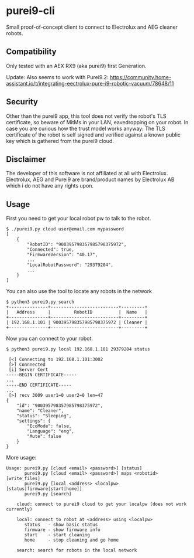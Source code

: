 purei9-cli
==========

Small proof-of-concept client to connect to Electrolux and AEG cleaner robots.

Compatibility
-------------

Only tested with an AEX RX9 (aka purei9) first Generation.

Update: Also seems to work with Purei9.2: https://community.home-assistant.io/t/integrating-eectrolux-pure-i9-robotic-vacuum/78648/11

Security
--------

Other than the purei9 app, this tool does not verify the robot's TLS certificate, so beware of MitMs in your LAN, eavedropping on your robot. In case you are curious how the trust model works anyway: The TLS certificate of the robot is self signed and verified against a known public key which is gathered from the purei9 cloud.

Disclaimer
----------

The developer of this software is not affiliated at all with Electrolux. Electrolux, AEG and Purei9 are brand/product names by Electrolux AB which i do not have any rights upon.

Usage
-----

First you need to get your local robot pw to talk to the robot.

	$ ./purei9.py cloud user@email.com mypassword
	[
		{
			"RobotID": "900395798357985798375972",
			"Connected": true,
			"FirmwareVersion": "40.17",
			...
			"LocalRobotPassword": "29379204",
			...
		}
	]
	
You can also use the tool to locate any robots in the network

	$ python3 purei9.py search
	+---------------+--------------------------+---------+
	|   Address     |         RobotID          |  Name   |
	+---------------+--------------------------+---------+
	| 192.168.1.101 | 900395798357985798375972 | Cleaner |
	+---------------+--------------------------+---------+
	
Now you can connect to your robot.

	$ python3 purei9.py local 192.168.1.101 29379204 status
	
	 [<] Connecting to 192.168.1.101:3002
	 [>] Connnected
	 [i] Server Cert
	-----BEGIN CERTIFICATE-----
	...
	-----END CERTIFICATE-----
	...
	 [>] recv 3009 user1=0 user2=0 len=47
	{
		"id": "900395798357985798375972",
		"name": "Cleaner",
		"status": "Sleeping",
		"settings": {
			"EcoMode": false,
			"Language": "eng",
			"Mute": false
		}
	}

More usage:

	Usage: purei9.py [cloud <email> <password>] [status]
	       purei9.py [cloud <email> <password>] maps <robotid> [write_files]
	       purei9.py [local <address> <localpw> [status|firmware|start|home]]
	       purei9.py [search]

	    cloud: connect to purei9 cloud to get your localpw (does not work currently)

	    local: connect to robot at <address> using <localpw>
		   status   - show basic status
		   firmware - show firmware info
		   start    - start cleaning
		   home     - stop cleaning and go home

	    search: search for robots in the local network

